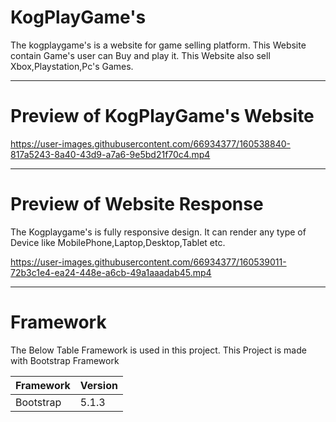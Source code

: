 # KogPlayGame's

The kogplaygame's is a website for game selling platform. This Website contain Game's user can Buy and play it. This Website also sell Xbox,Playstation,Pc's Games.

---

# Preview of KogPlayGame's Website

https://user-images.githubusercontent.com/66934377/160538840-817a5243-8a40-43d9-a7a6-9e5bd21f70c4.mp4

---

# Preview of Website Response

The Kogplaygame's is fully responsive design. It can render any type of Device like MobilePhone,Laptop,Desktop,Tablet etc.

https://user-images.githubusercontent.com/66934377/160539011-72b3c1e4-ea24-448e-a6cb-49a1aaadab45.mp4

---

# Framework 

The Below Table Framework is used in this project. This Project is made with Bootstrap Framework

| Framework  | Version |
| ------------- | ------------- |
| Bootstrap  | 5.1.3  |



